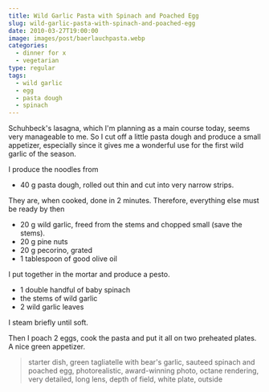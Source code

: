 ```yaml
---
title: Wild Garlic Pasta with Spinach and Poached Egg
slug: wild-garlic-pasta-with-spinach-and-poached-egg
date: 2010-03-27T19:00:00
image: images/post/baerlauchpasta.webp
categories: 
  - dinner for x
  - vegetarian
type: regular
tags: 
  - wild garlic
  - egg
  - pasta dough
  - spinach
---
```


Schuhbeck's lasagna, which I'm planning as a main course today, seems very manageable to me. So I cut off a little pasta dough and produce a small appetizer, especially since it gives me a wonderful use for the first wild garlic of the season.

I produce the noodles from

* 40 g pasta dough, rolled out thin and cut into very narrow strips.

They are, when cooked, done in 2 minutes. Therefore, everything else must be ready by then

* 20 g wild garlic, freed from the stems and chopped small (save the stems). 
* 20 g pine nuts 
* 20 g pecorino, grated 
* 1 tablespoon of good olive oil

I put together in the mortar and produce a pesto.

* 1 double handful of baby spinach 
* the stems of wild garlic 
* 2 wild garlic leaves

I steam briefly until soft.

Then I poach 2 eggs, cook the pasta and put it all on two preheated plates. A nice green appetizer.

> starter dish, green tagliatelle with bear's garlic, sauteed spinach and poached egg, photorealistic, award-winning photo, octane rendering, very detailed, long lens, depth of field, white plate, outside
